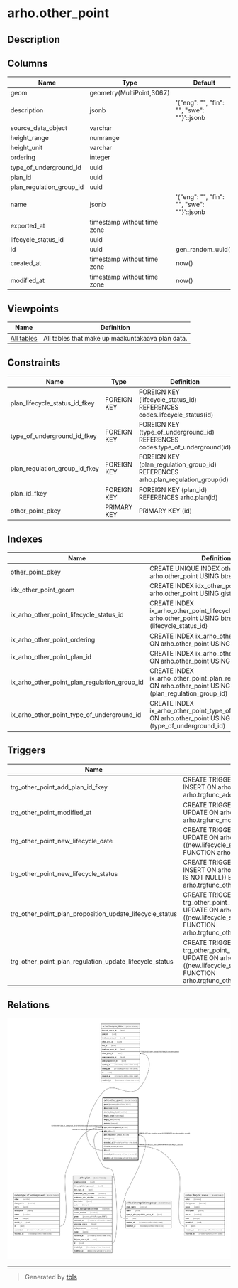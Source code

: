 # arho.other_point

## Description

## Columns

| Name | Type | Default | Nullable | Children | Parents | Comment |
| ---- | ---- | ------- | -------- | -------- | ------- | ------- |
| geom | geometry(MultiPoint,3067) |  | false |  |  |  |
| description | jsonb | '{"eng": "", "fin": "", "swe": ""}'::jsonb | false |  |  |  |
| source_data_object | varchar |  | true |  |  |  |
| height_range | numrange |  | true |  |  |  |
| height_unit | varchar |  | true |  |  |  |
| ordering | integer |  | true |  |  |  |
| type_of_underground_id | uuid |  | false |  | [codes.type_of_underground](codes.type_of_underground.md) |  |
| plan_id | uuid |  | true |  | [arho.plan](arho.plan.md) |  |
| plan_regulation_group_id | uuid |  | false |  | [arho.plan_regulation_group](arho.plan_regulation_group.md) |  |
| name | jsonb | '{"eng": "", "fin": "", "swe": ""}'::jsonb | false |  |  |  |
| exported_at | timestamp without time zone |  | true |  |  |  |
| lifecycle_status_id | uuid |  | false |  | [codes.lifecycle_status](codes.lifecycle_status.md) |  |
| id | uuid | gen_random_uuid() | false | [arho.lifecycle_date](arho.lifecycle_date.md) |  |  |
| created_at | timestamp without time zone | now() | false |  |  |  |
| modified_at | timestamp without time zone | now() | false |  |  |  |

## Viewpoints

| Name | Definition |
| ---- | ---------- |
| [All tables](viewpoint-0.md) | All tables that make up maakuntakaava plan data. |

## Constraints

| Name | Type | Definition |
| ---- | ---- | ---------- |
| plan_lifecycle_status_id_fkey | FOREIGN KEY | FOREIGN KEY (lifecycle_status_id) REFERENCES codes.lifecycle_status(id) |
| type_of_underground_id_fkey | FOREIGN KEY | FOREIGN KEY (type_of_underground_id) REFERENCES codes.type_of_underground(id) |
| plan_regulation_group_id_fkey | FOREIGN KEY | FOREIGN KEY (plan_regulation_group_id) REFERENCES arho.plan_regulation_group(id) |
| plan_id_fkey | FOREIGN KEY | FOREIGN KEY (plan_id) REFERENCES arho.plan(id) |
| other_point_pkey | PRIMARY KEY | PRIMARY KEY (id) |

## Indexes

| Name | Definition |
| ---- | ---------- |
| other_point_pkey | CREATE UNIQUE INDEX other_point_pkey ON arho.other_point USING btree (id) |
| idx_other_point_geom | CREATE INDEX idx_other_point_geom ON arho.other_point USING gist (geom) |
| ix_arho_other_point_lifecycle_status_id | CREATE INDEX ix_arho_other_point_lifecycle_status_id ON arho.other_point USING btree (lifecycle_status_id) |
| ix_arho_other_point_ordering | CREATE INDEX ix_arho_other_point_ordering ON arho.other_point USING btree (ordering) |
| ix_arho_other_point_plan_id | CREATE INDEX ix_arho_other_point_plan_id ON arho.other_point USING btree (plan_id) |
| ix_arho_other_point_plan_regulation_group_id | CREATE INDEX ix_arho_other_point_plan_regulation_group_id ON arho.other_point USING btree (plan_regulation_group_id) |
| ix_arho_other_point_type_of_underground_id | CREATE INDEX ix_arho_other_point_type_of_underground_id ON arho.other_point USING btree (type_of_underground_id) |

## Triggers

| Name | Definition |
| ---- | ---------- |
| trg_other_point_add_plan_id_fkey | CREATE TRIGGER trg_other_point_add_plan_id_fkey BEFORE INSERT ON arho.other_point FOR EACH ROW EXECUTE FUNCTION arho.trgfunc_add_plan_id_fkey() |
| trg_other_point_modified_at | CREATE TRIGGER trg_other_point_modified_at BEFORE INSERT OR UPDATE ON arho.other_point FOR EACH ROW EXECUTE FUNCTION arho.trgfunc_modified_at() |
| trg_other_point_new_lifecycle_date | CREATE TRIGGER trg_other_point_new_lifecycle_date BEFORE UPDATE ON arho.other_point FOR EACH ROW WHEN ((new.lifecycle_status_id <> old.lifecycle_status_id)) EXECUTE FUNCTION arho.trgfunc_other_point_new_lifecycle_date() |
| trg_other_point_new_lifecycle_status | CREATE TRIGGER trg_other_point_new_lifecycle_status BEFORE INSERT ON arho.other_point FOR EACH ROW WHEN ((new.plan_id IS NOT NULL)) EXECUTE FUNCTION arho.trgfunc_other_point_new_lifecycle_status() |
| trg_other_point_plan_proposition_update_lifecycle_status | CREATE TRIGGER trg_other_point_plan_proposition_update_lifecycle_status BEFORE UPDATE ON arho.other_point FOR EACH ROW WHEN ((new.lifecycle_status_id <> old.lifecycle_status_id)) EXECUTE FUNCTION arho.trgfunc_other_point_plan_proposition_update_lifecycle_status() |
| trg_other_point_plan_regulation_update_lifecycle_status | CREATE TRIGGER trg_other_point_plan_regulation_update_lifecycle_status BEFORE UPDATE ON arho.other_point FOR EACH ROW WHEN ((new.lifecycle_status_id <> old.lifecycle_status_id)) EXECUTE FUNCTION arho.trgfunc_other_point_plan_regulation_update_lifecycle_status() |

## Relations

![er](arho.other_point.svg)

---

> Generated by [tbls](https://github.com/k1LoW/tbls)
